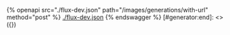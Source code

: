 [#generator:start]: <> ({ "template": "openapi" })
{% openapi src="./flux-dev.json" path="/images/generations/with-url" method="post" %}
[./flux-dev.json](./flux-dev.json)
{% endswagger %}
[#generator:end]: <> ({})